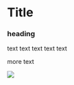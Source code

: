 # Title

### heading 

text text text text text

more text

![](https://user-images.githubusercontent.com/49824803/185089335-447b414b-4bc0-42ae-9e7a-b10d41c395f3.png)

